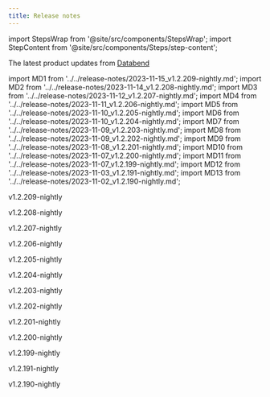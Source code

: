 ```yaml
---
title: Release notes
---
```


import StepsWrap from '@site/src/components/StepsWrap';
import StepContent from '@site/src/components/Steps/step-content';

The latest product updates from [Databend](https://github.com/datafuselabs/databend)



import MD1 from '../../release-notes/2023-11-15_v1.2.209-nightly.md';
import MD2 from '../../release-notes/2023-11-14_v1.2.208-nightly.md';
import MD3 from '../../release-notes/2023-11-12_v1.2.207-nightly.md';
import MD4 from '../../release-notes/2023-11-11_v1.2.206-nightly.md';
import MD5 from '../../release-notes/2023-11-10_v1.2.205-nightly.md';
import MD6 from '../../release-notes/2023-11-10_v1.2.204-nightly.md';
import MD7 from '../../release-notes/2023-11-09_v1.2.203-nightly.md';
import MD8 from '../../release-notes/2023-11-09_v1.2.202-nightly.md';
import MD9 from '../../release-notes/2023-11-08_v1.2.201-nightly.md';
import MD10 from '../../release-notes/2023-11-07_v1.2.200-nightly.md';
import MD11 from '../../release-notes/2023-11-07_v1.2.199-nightly.md';
import MD12 from '../../release-notes/2023-11-03_v1.2.191-nightly.md';
import MD13 from '../../release-notes/2023-11-02_v1.2.190-nightly.md';


<StepsWrap> 



<StepContent outLink="https://github.com/datafuselabs/databend/releases/tag/v1.2.209-nightly" number="" title="Nov 15, 2023">

<p>v1.2.209-nightly</p>
<MD1 />

</StepContent>

<StepContent outLink="https://github.com/datafuselabs/databend/releases/tag/v1.2.208-nightly" number="" title="Nov 14, 2023">

<p>v1.2.208-nightly</p>
<MD2 />

</StepContent>

<StepContent outLink="https://github.com/datafuselabs/databend/releases/tag/v1.2.207-nightly" number="" title="Nov 12, 2023">

<p>v1.2.207-nightly</p>
<MD3 />

</StepContent>

<StepContent outLink="https://github.com/datafuselabs/databend/releases/tag/v1.2.206-nightly" number="" title="Nov 11, 2023">

<p>v1.2.206-nightly</p>
<MD4 />

</StepContent>

<StepContent outLink="https://github.com/datafuselabs/databend/releases/tag/v1.2.205-nightly" number="" title="Nov 10, 2023">

<p>v1.2.205-nightly</p>
<MD5 />

</StepContent>

<StepContent outLink="https://github.com/datafuselabs/databend/releases/tag/v1.2.204-nightly" number="" title="Nov 10, 2023">

<p>v1.2.204-nightly</p>
<MD6 />

</StepContent>

<StepContent outLink="https://github.com/datafuselabs/databend/releases/tag/v1.2.203-nightly" number="" title="Nov 9, 2023">

<p>v1.2.203-nightly</p>
<MD7 />

</StepContent>

<StepContent outLink="https://github.com/datafuselabs/databend/releases/tag/v1.2.202-nightly" number="" title="Nov 9, 2023">

<p>v1.2.202-nightly</p>
<MD8 />

</StepContent>

<StepContent outLink="https://github.com/datafuselabs/databend/releases/tag/v1.2.201-nightly" number="" title="Nov 8, 2023">

<p>v1.2.201-nightly</p>
<MD9 />

</StepContent>

<StepContent outLink="https://github.com/datafuselabs/databend/releases/tag/v1.2.200-nightly" number="" title="Nov 7, 2023">

<p>v1.2.200-nightly</p>
<MD10 />

</StepContent>

<StepContent outLink="https://github.com/datafuselabs/databend/releases/tag/v1.2.199-nightly" number="" title="Nov 7, 2023">

<p>v1.2.199-nightly</p>
<MD11 />

</StepContent>

<StepContent outLink="https://github.com/datafuselabs/databend/releases/tag/v1.2.191-nightly" number="" title="Nov 3, 2023">

<p>v1.2.191-nightly</p>
<MD12 />

</StepContent>

<StepContent outLink="https://github.com/datafuselabs/databend/releases/tag/v1.2.190-nightly" number="" title="Nov 2, 2023">

<p>v1.2.190-nightly</p>
<MD13 />

</StepContent>

</StepsWrap> 
